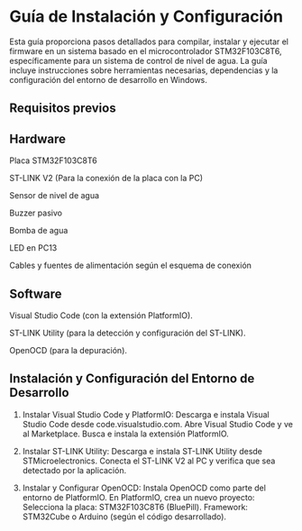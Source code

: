 # Guía de Instalación y Configuración

Esta guía proporciona pasos detallados para compilar, instalar y ejecutar el firmware en un sistema basado en el microcontrolador STM32F103C8T6, específicamente para un sistema de control de nivel de agua. La guía incluye instrucciones sobre herramientas necesarias, dependencias y la configuración del entorno de desarrollo en Windows.

## Requisitos previos

## Hardware
Placa STM32F103C8T6

ST-LINK V2 (Para la conexión de la placa con la PC)

Sensor de nivel de agua

Buzzer pasivo

Bomba de agua

LED en PC13

Cables y fuentes de alimentación según el esquema de conexión


## Software
Visual Studio Code (con la extensión PlatformIO).

ST-LINK Utility (para la detección y configuración del ST-LINK).

OpenOCD (para la depuración).

## Instalación y Configuración del Entorno de Desarrollo
1. Instalar Visual Studio Code y PlatformIO: 
Descarga e instala Visual Studio Code desde code.visualstudio.com.
Abre Visual Studio Code y ve al Marketplace.
Busca e instala la extensión PlatformIO.

3. Instalar ST-LINK Utility: 
Descarga e instala ST-LINK Utility desde STMicroelectronics.
Conecta el ST-LINK V2 al PC y verifica que sea detectado por la aplicación.

4. Instalar y Configurar OpenOCD: 
Instala OpenOCD como parte del entorno de PlatformIO.
En PlatformIO, crea un nuevo proyecto:
Selecciona la placa: STM32F103C8T6 (BluePill).
Framework: STM32Cube o Arduino (según el código desarrollado).
